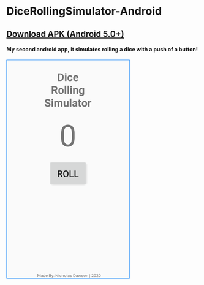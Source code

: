 # DiceRollingSimulator-Android
## [Download APK (Android 5.0+)](https://github.com/NicholasDawson/DiceRollingSimulator-Android/raw/master/app/release/dice-rolling-simulator-apk-1-29-2020-1126pm.apk "Download APK (Android 5.0+)")
#### My second android app, it simulates rolling a dice with a push of a button!

![Screenshot](https://raw.githubusercontent.com/NicholasDawson/DiceRollingSimulator-Android/master/SCREENSHOTS/app.png "Screenshot")
